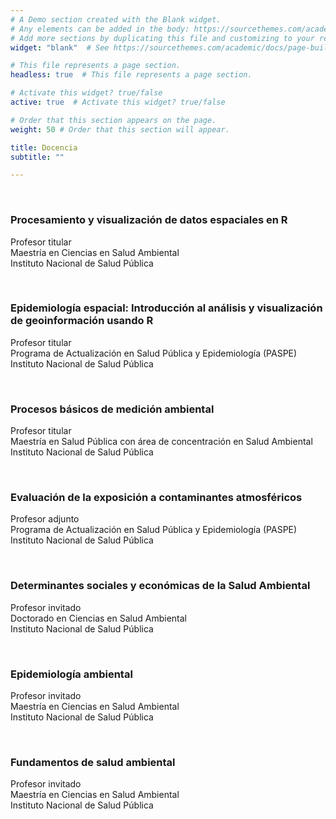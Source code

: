 ```yaml
---
# A Demo section created with the Blank widget.
# Any elements can be added in the body: https://sourcethemes.com/academic/docs/writing-markdown-latex/
# Add more sections by duplicating this file and customizing to your requirements.
widget: "blank"  # See https://sourcethemes.com/academic/docs/page-builder/

# This file represents a page section.
headless: true  # This file represents a page section.

# Activate this widget? true/false
active: true  # Activate this widget? true/false

# Order that this section appears on the page.
weight: 50 # Order that this section will appear.

title: Docencia
subtitle: ""

---
```


<br>

### Procesamiento y visualización de datos espaciales en R  
Profesor titular  
Maestría en Ciencias en Salud Ambiental  
Instituto Nacional de Salud Pública

<br>

### Epidemiología espacial: Introducción al análisis y visualización de geoinformación usando R
Profesor titular  
Programa de Actualización en Salud Pública y Epidemiología (PASPE)  
Instituto Nacional de Salud Pública  

<br>

### Procesos básicos de medición ambiental
Profesor titular  
Maestría en Salud Pública con área de concentración en Salud Ambiental  
Instituto Nacional de Salud Pública  

<br>

### Evaluación de la exposición a contaminantes atmosféricos
Profesor adjunto  
Programa de Actualización en Salud Pública y Epidemiología (PASPE)  
Instituto Nacional de Salud Pública  

<br>

### Determinantes sociales y económicas de la Salud Ambiental
Profesor invitado  
Doctorado en Ciencias en Salud Ambiental  
Instituto Nacional de Salud Pública  

<br>

### Epidemiología ambiental
Profesor invitado  
Maestría en Ciencias en Salud Ambiental  
Instituto Nacional de Salud Pública  

<br>

### Fundamentos de salud ambiental
Profesor invitado  
Maestría en Ciencias en Salud Ambiental  
Instituto Nacional de Salud Pública  

